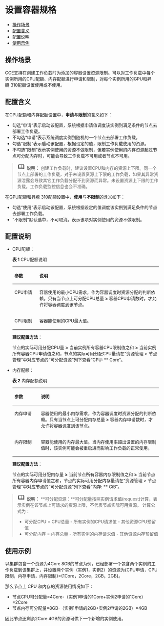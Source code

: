 # 设置容器规格<a name="cce_01_0163"></a>

-   [操作场景](#section1642219227611)
-   [配置含义](#section13440617205217)
-   [配置说明](#section1550317594522)
-   [使用示例](#section17887209103612)

## 操作场景<a name="section1642219227611"></a>

CCE支持在创建工作负载时为添加的容器设置资源限制。可以对工作负载中每个实例所用的CPU配额、内存配额进行申请和限制，对每个实例所用的GPU和昇腾 310配额设置使用或不使用。

## 配置含义<a name="section13440617205217"></a>

在CPU配额和内存配额设置中，**申请**与**限制**的含义如下：

-   勾选“申请“表示启动该配置，系统根据申请值调度该实例到满足条件的节点去部署工作负载。
-   不勾选“申请“表示系统调度实例到随机的一个节点去部署工作负载。
-   勾选“限制“表示启动该配置，根据设定的值，限制工作负载使用的资源。
-   不勾选“限制“表示实例使用的资源不做限制，但若实例使用的内存资源超过节点可分配内存时，可能会导致工作负载不可用或者节点不可用。

>![](public_sys-resources/icon-note.gif) **说明：** 
>创建工作负载时，建议设置CPU和内存的资源上下限。同一个节点上部署的工作负载，对于未设置资源上下限的工作负载，如果其异常资源泄露会导致其它工作负载分配不到资源而异常。未设置资源上下限的工作负载，工作负载监控信息也会不准确。

在GPU配额和昇腾 310配额设置中，**使用**与**不限制**的含义如下：

-   勾选“使用“表示启动该配置，系统根据设定的值调度该实例到满足条件的节点去部署工作负载。
-   “不限制“默认选中，不可取消。表示该项对实例使用的资源不做限制。

## 配置说明<a name="section1550317594522"></a>

-   CPU配额：

    **表 1**  CPU配额说明

    <a name="table362417589103"></a>
    <table><thead align="left"><tr id="row186251758111012"><th class="cellrowborder" valign="top" width="17%" id="mcps1.2.3.1.1"><p id="p762595815102"><a name="p762595815102"></a><a name="p762595815102"></a>参数</p>
    </th>
    <th class="cellrowborder" valign="top" width="83%" id="mcps1.2.3.1.2"><p id="p8625105813106"><a name="p8625105813106"></a><a name="p8625105813106"></a>说明</p>
    </th>
    </tr>
    </thead>
    <tbody><tr id="row162511587103"><td class="cellrowborder" valign="top" width="17%" headers="mcps1.2.3.1.1 "><p id="p2625135851014"><a name="p2625135851014"></a><a name="p2625135851014"></a>CPU申请</p>
    </td>
    <td class="cellrowborder" valign="top" width="83%" headers="mcps1.2.3.1.2 "><p id="p262515818104"><a name="p262515818104"></a><a name="p262515818104"></a>容器使用的最小CPU需求，作为容器调度时资源分配的判断依赖。只有当节点上可分配CPU总量 ≥ 容器CPU申请数时，才允许将容器调度到该节点。</p>
    </td>
    </tr>
    <tr id="row172431422171112"><td class="cellrowborder" valign="top" width="17%" headers="mcps1.2.3.1.1 "><p id="p1424472219115"><a name="p1424472219115"></a><a name="p1424472219115"></a>CPU限制</p>
    </td>
    <td class="cellrowborder" valign="top" width="83%" headers="mcps1.2.3.1.2 "><p id="p524412223119"><a name="p524412223119"></a><a name="p524412223119"></a>容器能使用的CPU最大值。</p>
    </td>
    </tr>
    </tbody>
    </table>

    **建议配置方法**：

    节点的实际可用分配CPU量 ≥ 当前实例所有容器CPU限制值之和 ≥ 当前实例所有容器CPU申请值之和，节点的实际可用分配CPU量请在“资源管理  \>  节点管理“中对应节点的“可分配资源“列下查看“CPU: \*\* Core“。


-   内存配额：

    **表 2**  内存配额说明

    <a name="table164121625191912"></a>
    <table><thead align="left"><tr id="row64131325111910"><th class="cellrowborder" valign="top" width="18%" id="mcps1.2.3.1.1"><p id="p154131025111914"><a name="p154131025111914"></a><a name="p154131025111914"></a>参数</p>
    </th>
    <th class="cellrowborder" valign="top" width="82%" id="mcps1.2.3.1.2"><p id="p16413325111912"><a name="p16413325111912"></a><a name="p16413325111912"></a>说明</p>
    </th>
    </tr>
    </thead>
    <tbody><tr id="row1241310258194"><td class="cellrowborder" valign="top" width="18%" headers="mcps1.2.3.1.1 "><p id="p15413225131915"><a name="p15413225131915"></a><a name="p15413225131915"></a>内存申请</p>
    </td>
    <td class="cellrowborder" valign="top" width="82%" headers="mcps1.2.3.1.2 "><p id="p541362541919"><a name="p541362541919"></a><a name="p541362541919"></a>容器使用的最小内存需求，作为容器调度时资源分配的判断依赖。只有当节点上可分配内存总量 ≥ 容器内存申请数时，才允许将容器调度到该节点。</p>
    </td>
    </tr>
    <tr id="row1413325101918"><td class="cellrowborder" valign="top" width="18%" headers="mcps1.2.3.1.1 "><p id="p241312517195"><a name="p241312517195"></a><a name="p241312517195"></a>内存限制</p>
    </td>
    <td class="cellrowborder" valign="top" width="82%" headers="mcps1.2.3.1.2 "><p id="p1241352520199"><a name="p1241352520199"></a><a name="p1241352520199"></a>容器能使用的内存最大值。当内存使用率超出设置的内存限制值时，该实例可能会被重启进而影响工作负载的正常使用。</p>
    </td>
    </tr>
    </tbody>
    </table>

    **建议配置方法**：

    节点的实际可用分配内存量 ≥ 当前节点所有容器内存限制值之和 ≥ 当前节点所有容器内存申请值之和，节点的实际可用分配内存量请在“资源管理  \>  节点管理“中对应节点的“可分配资源“列下查看“内存: \*\* GiB“。


>![](public_sys-resources/icon-note.gif) **说明：** 
>**可分配资源：**可分配量按照实例请求值\(request\)计算，表示实例在该节点上可请求的资源上限，不代表节点实际可用资源。 计算公式为：
>-   可分配CPU = CPU总量 - 所有实例的CPU请求值 - 其他资源CPU预留值
>-   可分配内存 = 内存总量 - 所有实例的内存请求值 - 其他资源内存预留值

## 使用示例<a name="section17887209103612"></a>

以集群包含一个资源为4Core 8GB的节点为例，已经部署一个包含两个实例的工作负载到该集群上，并设置两个实例（实例1，实例2）的资源为\{CPU申请，CPU限制，内存申请，内存限制\}=\{1Core，2Core，2GB，2GB\}。

那么节点上 CPU 和内存的资源使用情况如下：

-   节点CPU可分配量=4Core-（实例1申请的1Core+实例2申请的1Core）=2Core
-   节点内存可分配量=8GB-（实例1申请的2GB+实例2申请的2GB）=4GB

因此节点还剩余2Core 4GB的资源可供下一个新增的实例使用。


